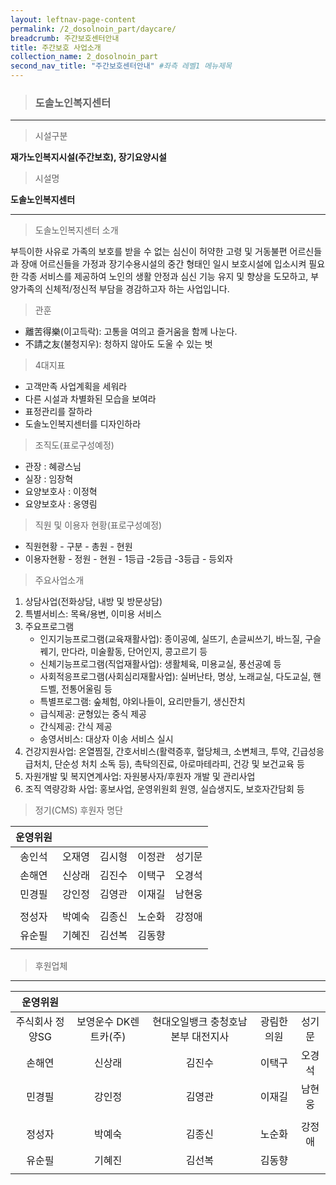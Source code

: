 ```yaml
---
layout: leftnav-page-content
permalink: /2_dosolnoin_part/daycare/
breadcrumb: 주간보호센터안내
title: 주간보호 사업소개
collection_name: 2_dosolnoin_part
second_nav_title: "주간보호센터안내" #좌측 레벨1 메뉴제목
---
```


> ### **도솔노인복지센터**

---

> 시설구분 

**재가노인복지시설(주간보호), 장기요양시설**

> 시설명 

**도솔노인복지센터**

---

> 도솔노인복지센터 소개

부득이한 사유로 가족의 보호를 받을 수 없는 심신이 허약한 고령 및 거동불편 어르신들과 장애 어르신들을 가정과 장기수용시설의 중간 형태인 일시 보호시설에 입소시켜 필요한 각종 서비스를 제공하여 노인의 생활 안정과 심신 기능 유지 및 향상을 도모하고, 부양가족의 신체적/정신적 부담을 경감하고자 하는 사업입니다.

> 관훈

* 離苦得樂(이고득락): 고통을 여의고 즐거움을 함께 나눈다. <br>
* 不請之友(불청지우): 청하지 않아도 도울 수 있는 벗 

> 4대지표

* 고객만족 사업계획을 세워라
* 다른 시설과 차별화된 모습을 보여라
* 표정관리를 잘하라
* 도솔노인복지센터를 디자인하라

> 조직도(표로구성예정)

* 관장 : 혜광스님
* 실장 : 임장혁
* 요양보호사 : 이정혁
* 요양보호사 : 옹영림

> 직원 및 이용자 현황(표로구성예정)

* 직원현황 - 구분 - 총원 - 현원
* 이용자현황 - 정원 - 현원 - 1등급 -2등급 -3등급 - 등외자

> 주요사업소개

1. 상담사업(전화상담, 내방 및 방문상담)
2. 특별서비스: 목욕/용변, 이미용 서비스
3. 주요프로그램
    * 인지기능프로그램(교육재활사업): 종이공예, 실뜨기, 손글씨쓰기, 바느질, 구슬꿰기, 만다라, 미술활동, 단어인지, 콩고르기 등
    * 신체기능프로그램(직업재활사업): 생활체육, 미용교실, 풍선공예 등
    * 사회적응프로그램(사회심리재활사업): 실버난타, 명상, 노래교실, 다도교실, 핸드벨, 전통어울림 등
    * 특별프로그램: 숲체험, 야외나들이, 요리만들기, 생신잔치
    * 급식제공: 균형있는 중식 제공
    * 간식제공: 간식 제공
    * 송영서비스: 대상자 이송 서비스 실시
4. 건강지원사업: 온열찜질, 간호서비스(활력증후, 혈당체크, 소변체크, 투약, 긴급성응급처치, 단순성 처치 소독 등), 촉탁의진료, 아로마테라피, 건강 및 보건교육 등
5. 자원개발 및 복지연계사업: 자원봉사자/후원자 개발 및 관리사업
6. 조직 역량강화 사업: 홍보사업, 운영위원회 원영, 실습생지도, 보호자간담회 등

> 정기(CMS) 후원자 명단


|**운영위원**|||||
|:-:|:-:|:-:|:-:|:-:|
| 송인석  | 오재영  | 김시형  | 이정관  | 성기문  |
| 손해연  | 신상래  | 김진수  | 이택구  | 오경석  |
| 민경필  | 강인정  | 김영관  | 이재길  | 남현웅  |
||||||
| 정성자 | 박예숙  | 김종신  | 노순화  | 강정애  |
| 유순필 | 기혜진  | 김선복  | 김동향  |   |
||||||


> 후원업체

---

|**운영위원**|||||
|:-:|:-:|:-:|:-:|:-:|
| 주식회사 정양SG  | 보영운수 DK렌트카(주)  | 현대오일뱅크 충청호남본부 대전지사  | 광림한의원  | 성기문  |
| 손해연  | 신상래  | 김진수  | 이택구  | 오경석  |
| 민경필  | 강인정  | 김영관  | 이재길  | 남현웅  |
||||||
| 정성자 | 박예숙  | 김종신  | 노순화  | 강정애  |
| 유순필 | 기혜진  | 김선복  | 김동향  |   |
||||||
